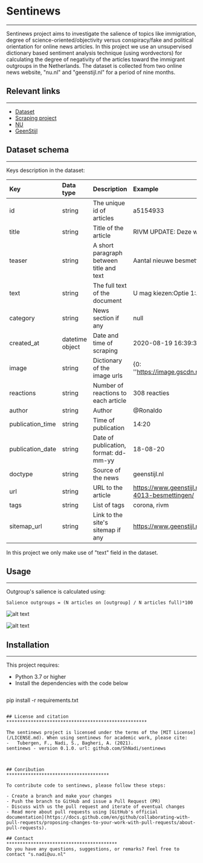 
# Sentinews
***************************************************

Sentinews project aims to investigate the salience of topics like immigration, degree of science-oriented/objectivity 
versus conspiracy/fake and political orientation for online news articles. In this project we use an unsupervised dictionary based sentiment analysis technique (using wordvectors) for calculating the degree of negativity of the articles toward the immigrant outgroups in the Netherlands. The dataset is collected from two online news website, "nu.nl" and "geenstijl.nl" for a period of nine months. 

## Relevant links
**********************************************************
- [Dataset](https://Newsdataset.csv)
- [Scraping project](https://github.com/UtrechtUniversity/news-scraping)
- [NU](https://www.nu.nl/)
- [GeenStijl](https://www.geenstijl.nl/)



## Dataset schema
****************************************

Keys description in the dataset:

<style> 
table td, table th, table tr {text-align:left !important;}
</style>


| Key | Data type|Description |Example|
| --- | --- |--- | --- |
|id| string | The unique id of articles |a5154933|
|title|string |Title of the article|RIVM UPDATE: Deze week +4013 besmettingen|
|teaser|string|A short paragraph between title and text|Aantal nieuwe besmettingen STABILISEERT|
|text|string| The full text of the document|U mag kiezen:Optie 1:...|
|category|string| News section if any| null|
|created_at|datetime object |Date and time of scraping|2020-08-19 16:39:35|
|image|string | Dictionary of the image urls|{0: ''https://image.gscdn.nl/image/5f8b9b2526_Schermafbeelding... |
|reactions|string |Number of reactions to each article|308 reacties|
|author|string |Author|@Ronaldo|
|publication_time|string | Time of publication|14:20|
|publication_date|string |Date of publication, format: dd-mm-yy|18-08-20|
|doctype	|string | Source of the news| geenstijl.nl|
|url|string |URL to the article|https://www.geenstijl.nl/5154933/rivm-update-deze-week-4013-besmettingen/|
|tags|string |List of tags|corona, rivm|
|sitemap_url|string |Link to the site's sitemap if any|https://www.geenstijl.nl/sitemap.xml|


In this project we only make use of "text" field in the dataset.


## Usage
****************************************************************

Outgroup's salience is calculated using:

    Salience outgroups = (N articles on [outgroup] / N articles full)*100
    
![alt text](outtable1.JPG "Salience")

![alt text](outtable2.JPG "Salience")


## Installation
****************************************************
This project requires:
  - Python 3.7 or higher
  -  Install the dependencies with the code below
       ```sh
  pip install -r requirements.txt
  ```

## License and citation
****************************************************

The sentinews project is licensed under the terms of the [MIT License](/LICENSE.md). When using sentinews for academic work, please cite:
-	Tubergen, F., Nadi, S., Bagheri, A. (2021).
sentinews - version 0.1.0. url: github.com/ShNadi/sentinews



## Conribution
**************************************

To contribute code to sentinews, please follow these steps:

- Create a branch and make your changes
- Push the branch to GitHub and issue a Pull Request (PR)
- Discuss with us the pull request and iterate of eventual changes
- Read more about pull requests using [GitHub's official documentation](https://docs.github.com/en/github/collaborating-with-pull-requests/proposing-changes-to-your-work-with-pull-requests/about-pull-requests).

## Contact
*****************************************
Do you have any questions, suggestions, or remarks? Feel free to contact "s.nadi@uu.nl"
